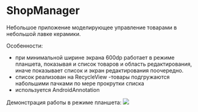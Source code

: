 # ShopManager

Небольшое приложение моделирующее управление товарами в небольшой лавке керамики.

Особенности:
- при минимальной ширине экрана 600dp работает в режиме планшета, показывая и список товаров и область редактирования, иначе показывает список и экран редактирования поочередно.
- список реализован на RecycleView
-товары подгружаются набольшими пачками по мере прокрутки списка
- используется AndroidAnnotation

Демонстрация работы в режиме планшета:
[![](http://img.youtube.com/vi/SEeMu6AJc48/0.jpg)](https://www.youtube.com/watch?v=SEeMu6AJc48)
